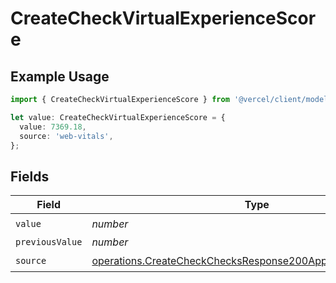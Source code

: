 # CreateCheckVirtualExperienceScore

## Example Usage

```typescript
import { CreateCheckVirtualExperienceScore } from '@vercel/client/models/operations';

let value: CreateCheckVirtualExperienceScore = {
  value: 7369.18,
  source: 'web-vitals',
};
```

## Fields

| Field           | Type                                                                                                                                         | Required           | Description |
| --------------- | -------------------------------------------------------------------------------------------------------------------------------------------- | ------------------ | ----------- |
| `value`         | _number_                                                                                                                                     | :heavy_check_mark: | N/A         |
| `previousValue` | _number_                                                                                                                                     | :heavy_minus_sign: | N/A         |
| `source`        | [operations.CreateCheckChecksResponse200ApplicationJSONSource](../../models/operations/createcheckchecksresponse200applicationjsonsource.md) | :heavy_check_mark: | N/A         |

